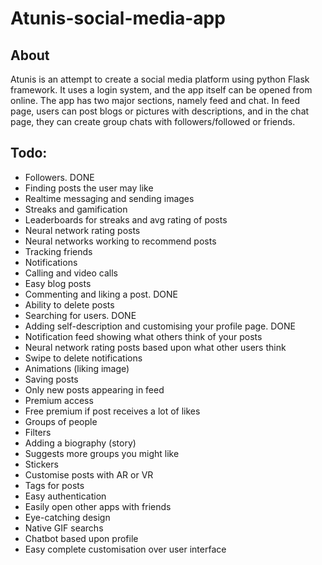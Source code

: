 # Atunis-social-media-app
<h2>About</h2>
<p>Atunis is an attempt to create a social media platform using python Flask framework. It uses a login system, and the app itself can be opened from online.
  The app has two major sections, namely feed and chat. In feed page, users can post blogs or pictures with descriptions,
  and in the chat page, they can create group chats with followers/followed or friends.</p>
<h2>Todo:</h2>
<ul>
  <li>Followers. DONE</li>
  <li>Finding posts the user may like</li>
  <li>Realtime messaging and sending images</li>
  <li>Streaks and gamification</li>
  <li>Leaderboards for streaks and avg rating of posts</li>
  <li>Neural network rating posts</li>
  <li>Neural networks working to recommend posts</li>
  <li>Tracking friends</li>
  <li>Notifications</li>
  <li>Calling and video calls</li>
  <li>Easy blog posts</li>
  <li>Commenting and liking a post. DONE</li>
  <li>Ability to delete posts</li>
  <li>Searching for users. DONE</li>
  <li>Adding self-description and customising your profile page. DONE</li>
  <li>Notification feed showing what others think of your posts</li>
  <li>Neural network rating posts based upon what other users think</li>
  <li>Swipe to delete notifications</li>
  <li>Animations (liking image)</li>
  <li>Saving posts</li>
  <li>Only new posts appearing in feed</li>
  <li>Premium access</li>
  <li>Free premium if post receives a lot of likes</li>
  <li>Groups of people</li>
  <li>Filters</li>
  <li>Adding a biography (story)</li>
  <li>Suggests more groups you might like</li>
  <li>Stickers</li>
  <li>Customise posts with AR or VR</li>
  <li>Tags for posts</li>
  <li>Easy authentication</li>
  <li>Easily open other apps with friends</li>
  <li>Eye-catching design</li>
  <li>Native GIF searchs</li>
  <li>Chatbot based upon profile</li>
  
  <li>Easy complete customisation over user interface</li>
</ul>
